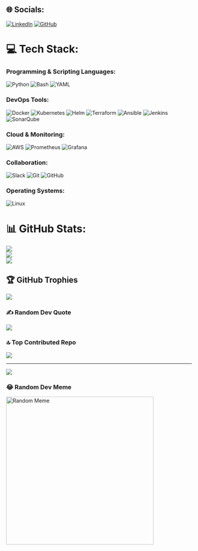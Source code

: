 ## 🌐 Socials:
[![LinkedIn](https://img.shields.io/badge/LinkedIn-%230077B5.svg?logo=LinkedIn&logoColor=white)](https://www.linkedin.com/in/yusufkayatr96/) [![GitHub](https://img.shields.io/badge/GitHub-%23121011.svg?logo=GitHub&logoColor=white)](https://github.com/yusufkaya01)

# 💻 Tech Stack:

### Programming & Scripting Languages:
![Python](https://img.shields.io/badge/python-3670A0?style=for-the-badge&logo=python&logoColor=ffdd54) 
![Bash](https://img.shields.io/badge/bash-%23121011.svg?style=for-the-badge&logo=gnu-bash&logoColor=white) 
![YAML](https://img.shields.io/badge/yaml-%23CB171E.svg?style=for-the-badge&logo=yaml&logoColor=white)

### DevOps Tools:
![Docker](https://img.shields.io/badge/docker-%230db7ed.svg?style=for-the-badge&logo=docker&logoColor=white) 
![Kubernetes](https://img.shields.io/badge/kubernetes-%23326ce5.svg?style=for-the-badge&logo=kubernetes&logoColor=white) 
![Helm](https://img.shields.io/badge/helm-%232C5263.svg?style=for-the-badge&logo=helm&logoColor=white) 
![Terraform](https://img.shields.io/badge/Terraform-%23623CE4.svg?style=for-the-badge&logo=terraform&logoColor=white) 
![Ansible](https://img.shields.io/badge/Ansible-%231A1918.svg?style=for-the-badge&logo=ansible&logoColor=white) 
![Jenkins](https://img.shields.io/badge/Jenkins-%232C5263.svg?style=for-the-badge&logo=jenkins&logoColor=white) 
![SonarQube](https://img.shields.io/badge/SonarQube-%234E9BCD.svg?style=for-the-badge&logo=sonarqube&logoColor=white) 

### Cloud & Monitoring:
![AWS](https://img.shields.io/badge/AWS-%23FF9900.svg?style=for-the-badge&logo=amazon-aws&logoColor=white) 
![Prometheus](https://img.shields.io/badge/Prometheus-E6522C?style=for-the-badge&logo=prometheus&logoColor=white)
![Grafana](https://img.shields.io/badge/Grafana-F46800?style=for-the-badge&logo=grafana&logoColor=white)

### Collaboration:
![Slack](https://img.shields.io/badge/Slack-%234A154B.svg?style=for-the-badge&logo=slack&logoColor=white) 
![Git](https://img.shields.io/badge/Git-fc6d26?style=for-the-badge&logo=git&logoColor=white)
![GitHub](https://img.shields.io/badge/GitHub-%23121011.svg?style=for-the-badge&logo=github&logoColor=white)

### Operating Systems:
![Linux](https://img.shields.io/badge/Linux-FCC624?style=for-the-badge&logo=linux&logoColor=black)

# 📊 GitHub Stats:
![](https://github-readme-stats.vercel.app/api?username=yusufkaya01&theme=radical&hide_border=false&include_all_commits=true&count_private=true)<br/>
![](https://github-readme-streak-stats.herokuapp.com/?user=yusufkaya01&theme=radical&hide_border=false)<br/>
![](https://github-readme-stats.vercel.app/api/top-langs/?username=yusufkaya01&theme=radical&hide_border=false&include_all_commits=true&count_private=true&layout=compact)

## 🏆 GitHub Trophies
![](https://github-profile-trophy.vercel.app/?username=yusufkaya01&theme=radical&no-frame=false&no-bg=false&margin-w=4)

### ✍️ Random Dev Quote
![](https://quotes-github-readme.vercel.app/api?type=horizontal&theme=radical)

### 🔝 Top Contributed Repo
![](https://github-contributor-stats.vercel.app/api?username=yusufkaya01&limit=5&theme=dracula&combine_all_yearly_contributions=true)

---
[![](https://visitcount.itsvg.in/api?id=yusufkaya01&label=Profile%20Views&color=0&icon=0&pretty=false)](https://visitcount.itsvg.in)

### 😂 Random Dev Meme
<img src="https://dog.ceo/api/breeds/image/random" alt="Random Meme" style="height: 400px;"/>

<!-- Proudly created with GPRM ( https://gprm.itsvg.in ) -->
